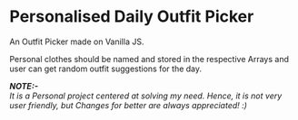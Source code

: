 # Personalised Daily Outfit Picker
An Outfit Picker made on Vanilla JS.

Personal clothes should be named and stored in the respective Arrays and user can get random outfit suggestions for the day.

**_NOTE:-_**
<br>
_It is a Personal project centered at solving my need. Hence, it is not very user friendly, but Changes for better are always appreciated! :)_
